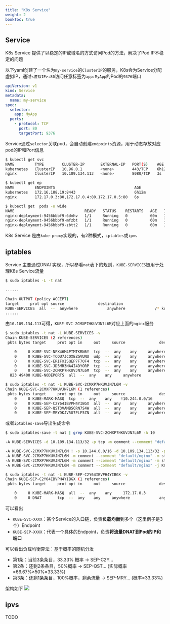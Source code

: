 ```yaml
---
title: "K8s Service"
weight: 2
bookToc: true
---
```


## Service

K8s Service 提供了以稳定的IP或域名的方式访问Pod的方法，解决了Pod IP不稳定的问题

以下yaml创建了一个名为`my-service`的`ClusterIP`的服务，K8s会为Service分配虚拟IP，通过`<虚拟IP>:80`访问任意标签为`app:MyApp`的Pod的`9376`端口
```yaml
apiVersion: v1
kind: Service
metadata:
  name: my-service
spec:
  selector:
    app: MyApp
  ports:
    - protocol: TCP
      port: 80
      targetPort: 9376
```

Service通过`selector`关联pod，会自动创建`endpoints`资源，用于动态存放对应pod的IP和Port信息

```bash
$ kubectl get svc
NAME         TYPE        CLUSTER-IP       EXTERNAL-IP   PORT(S)    AGE
kubernetes   ClusterIP   10.96.0.1        <none>        443/TCP    6h12m
nginx        ClusterIP   10.109.134.113   <none>        8080/TCP   3s
```

```bash
$ kubectl get ep
NAME         ENDPOINTS                                   AGE
kubernetes   172.16.188.19:8443                          6h12m
nginx        172.17.0.3:80,172.17.0.4:80,172.17.0.5:80   6s
```

```bash
$ kubectl get  pods -o wide
NAME                               READY   STATUS    RESTARTS   AGE   IP           NODE       NOMINATED NODE   READINESS GATES
nginx-deployment-9456bbbf9-6dmhv   1/1     Running   0          60m   172.17.0.5   minikube   <none>           <none>
nginx-deployment-9456bbbf9-mfzbt   1/1     Running   0          60m   172.17.0.4   minikube   <none>           <none>
nginx-deployment-9456bbbf9-zbtt2   1/1     Running   0          60m   172.17.0.3   minikube   <none>           <none>
```

K8s Service 是由`kube-proxy`实现的，有2种模式，`iptables`或`ipvs`

## iptables

Service 主要通过DNAT实现，所以参看`nat`表下的规则，`KUBE-SERVICES`链用于处理K8s Service流量
```bash
$ sudo iptables -L -t nat

......

Chain OUTPUT (policy ACCEPT)
target     prot opt source               destination
KUBE-SERVICES  all  --  anywhere             anywhere             /* kubernetes service portals */
......
```

由`10.109.134.113`可得，`KUBE-SVC-2CMXP7HKUVJN7L6M`对应上面的`nginx`服务
```bash
$ sudo iptables -t nat -L KUBE-SERVICES -v
Chain KUBE-SERVICES (2 references)
 pkts bytes target     prot opt in     out     source               destination

    0     0 KUBE-SVC-NPX46M4PTMTKRN6Y  tcp  --  any    any     anywhere             10.96.0.1            /* default/kubernetes:https cluster IP */ tcp dpt:https
    0     0 KUBE-SVC-TCOU7JCQXEZGVUNU  udp  --  any    any     anywhere             10.96.0.10           /* kube-system/kube-dns:dns cluster IP */ udp dpt:domain
    0     0 KUBE-SVC-ERIFXISQEP7F7OF4  tcp  --  any    any     anywhere             10.96.0.10           /* kube-system/kube-dns:dns-tcp cluster IP */ tcp dpt:domain
    0     0 KUBE-SVC-JD5MR3NA4I4DYORP  tcp  --  any    any     anywhere             10.96.0.10           /* kube-system/kube-dns:metrics cluster IP */ tcp dpt:9153
    0     0 KUBE-SVC-2CMXP7HKUVJN7L6M  tcp  --  any    any     anywhere             10.109.134.113       /* default/nginx cluster IP */ tcp dpt:webcache
  823 49400 KUBE-NODEPORTS  all  --  any    any     anywhere             anywhere             /* kubernetes service nodeports; NOTE: this must be the last rule in this chain */ ADDRTYPE match dst-type LOCAL
```

```bash
$ sudo iptables -t nat -L KUBE-SVC-2CMXP7HKUVJN7L6M -v
Chain KUBE-SVC-2CMXP7HKUVJN7L6M (1 references)
 pkts bytes target     prot opt in     out     source               destination
    0     0 KUBE-MARK-MASQ  tcp  --  any    any    !10.244.0.0/16        10.109.134.113       /* default/nginx cluster IP */ tcp dpt:webcache
    0     0 KUBE-SEP-C2Y64IBVPH4YIBGX  all  --  any    any     anywhere             anywhere             /* default/nginx */ statistic mode random probability 0.33333333349
    0     0 KUBE-SEP-QST3VAMBSCRN7S4W  all  --  any    any     anywhere             anywhere             /* default/nginx */ statistic mode random probability 0.50000000000
    0     0 KUBE-SEP-MRYDKJV5U7PLF5ZN  all  --  any    any     anywhere             anywhere             /* default/nginx */
```

或者`iptables-save`导出生成命令

```bash
$ sudo iptables-save -t nat | grep KUBE-SVC-2CMXP7HKUVJN7L6M -A 10

-A KUBE-SERVICES -d 10.109.134.113/32 -p tcp -m comment --comment "default/nginx cluster IP" -m tcp --dport 8080 -j KUBE-SVC-2CMXP7HKUVJN7L6M

-A KUBE-SVC-2CMXP7HKUVJN7L6M ! -s 10.244.0.0/16 -d 10.109.134.113/32 -p tcp -m comment --comment "default/nginx cluster IP" -m tcp --dport 8080 -j KUBE-MARK-MASQ
-A KUBE-SVC-2CMXP7HKUVJN7L6M -m comment --comment "default/nginx" -m statistic --mode random --probability 0.33333333349 -j KUBE-SEP-C2Y64IBVPH4YIBGX
-A KUBE-SVC-2CMXP7HKUVJN7L6M -m comment --comment "default/nginx" -m statistic --mode random --probability 0.50000000000 -j KUBE-SEP-QST3VAMBSCRN7S4W
-A KUBE-SVC-2CMXP7HKUVJN7L6M -m comment --comment "default/nginx" -j KUBE-SEP-MRYDKJV5U7PLF5ZN
```

```bash
$ sudo iptables -t nat -L KUBE-SEP-C2Y64IBVPH4YIBGX -v
Chain KUBE-SEP-C2Y64IBVPH4YIBGX (1 references)
 pkts bytes target     prot opt in     out     source               destination

    0     0 KUBE-MARK-MASQ  all  --  any    any     172.17.0.3           anywhere             /* default/nginx */
    0     0 DNAT       tcp  --  any    any     anywhere             anywhere             /* default/nginx */ tcp to:172.17.0.3:80
```

可以看出
- `KUBE-SVC-XXXX`：某个Service的入口链，负责**负载均衡**到多个（这里例子是3个）Endpoint
- `KUBE-SEP-XXXX`：代表一个具体的Endpoint，负责**将流量DNAT到Pod的IP和端口**

可以看出负载均衡算法：基于概率的随机分发
- 第1条：当前3条条目，33.33% 概率 → SEP-C2Y...
- 第2条：还剩2条条目，50%概率 → SEP-QST... (实际概率=66.67%×50%=33.33%)
- 第3条：还剩1条条目，100%概率，剩余流量 → SEP-MRY... (概率=33.33%)

架构如下
![](/data/image/container/4.png)

## ipvs

TODO

